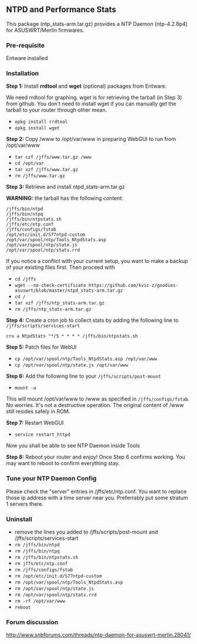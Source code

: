 ## NTPD and Performance Stats

This package (ntp_stats-arm.tar.gz) provides a NTP Daemon (ntp-4.2.8p4) for ASUSWRT/Merlin firmwares. 

### Pre-requisite

Entware installed

### Installation

**Step 1:** Install **rrdtool** and **wget** (optional) packages from Entware. 

We need rrdtool for graphing. wget is for retrieving the tarball (in Step 3) from github. You don't need to install wget if you can manually get the tarball to your router through other mean.

* `opkg install rrdtool`
* `opkg install wget`

**Step 2:** Copy /www to /opt/var/www in preparing WebGUI to run from /opt/var/www
* `tar czf /jffs/www.tar.gz /www`
* `cd /opt/var`
* `tar xzf /jffs/www.tar.gz`
* `rm /jffs/www.tar.gz`

**Step 3:** Retrieve and install ntpd_stats-arm.tar.gz 

**WARNING:** the tarball has the following content:
```
/jffs/bin/ntpd
/jffs/bin/ntpq
/jffs/bin/ntpstats.sh
/jffs/etc/ntp.conf
/jffs/configs/fstab
/opt/etc/init.d/S77ntpd-custom
/opt/var/spool/ntp/Tools_NtpdStats.asp
/opt/var/spool/ntp/state.js
/opt/var/spool/ntp/stats.rrd
```
If you notice a conflict with your current setup, you want to make a backup of your existing files first. Then proceed with

* `cd /jffs`
* `wget --no-check-certificate https://github.com/kvic-z/goodies-asuswrt/blob/master/ntpd_stats-arm.tar.gz`
* `cd /`
* `tar xzf /jffs/ntp_stats-arm.tar.gz`
* `rm /jffs/ntp_stats-arm.tar.gz`

**Step 4:** Create a cron job to collect stats by adding the following line to `/jffs/scripts/services-start`

`cru a NtpdStats "*/5 * * * * /jffs/bin/ntpstats.sh`

**Step 5:** Patch files for WebUI
* `cp /opt/var/spool/ntp/Tools_NtpdStats.asp /opt/var/www`
* `cp /opt/var/spool/ntp/state.js /opt/var/www`

**Step 6:** Add the following line to your `/jffs/scripts/post-mount`

* `mount -a`

This will mount /opt/var/www to /www as specified in `/jffs/configs/fstab`. No worries. It's not a destructive operation. The original content of /www still resides safely in ROM.

**Step 7:** Restart WebGUI
* `service restart_httpd`

Now you shall be able to see NTP Daemon inside Tools

**Step 8:** Reboot your router and enjoy!
Once Step 6 confirms working. You may want to reboot to confirm everything stay.

### Tune your NTP Daemon Config

Please check the "server" entries in /jffs/etc/ntp.conf. You want to replace those ip address with a time server near you. Preferrably put some stratum 1 servers there.

### Uninstall
* remove the lines you added to /jffs/scripts/post-mount and /jffs/scripts/services-start
* `rm /jffs/bin/ntpd`
* `rm /jffs/bin/ntpq`
* `rm /jffs/bin/ntpstats.sh`
* `rm jffs/etc/ntp.conf`
* `rm /jffs/configs/fstab`
* `rm /opt/etc/init.d/S77ntpd-custom`
* `rm /opt/var/spool/ntp/Tools_NtpdStats.asp`
* `rm /opt/var/spool/ntp/state.js`
* `rm /opt/var/spool/ntp/stats.rrd`
* `rm -rf /opt/var/www`
* `reboot`

### Forum discussion

http://www.snbforums.com/threads/ntp-daemon-for-asuswrt-merlin.28041/
